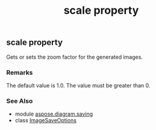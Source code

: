 ﻿---
title: scale property
second_title: Aspose.Diagram for Python via .NET API References
description: 
type: docs
weight: 260
url: /python-net/aspose.diagram.saving/imagesaveoptions/scale/
is_root: false
---

## scale property


Gets or sets the zoom factor for the generated images.
### Remarks 


The default value is 1.0. The value must be greater than 0.

### See Also
* module [aspose.diagram.saving](../../)
* class [ImageSaveOptions](/diagram/python-net/aspose.diagram.saving/imagesaveoptions)
